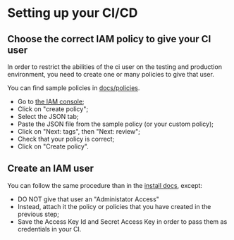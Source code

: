 # Setting up your CI/CD

## Choose the correct IAM policy to give your CI user

In order to restrict the abilities of the ci user on the testing and production environment, you need to create one or many policies to give that user.

You can find sample policies in [docs/policies](./policies/).

- Go to [the IAM console](https://console.aws.amazon.com/iamv2/home?#/policies);
- Click on "create policy";
- Select the JSON tab;
- Paste the JSON file from the sample policy (or your custom policy);
- Click on "Next: tags", then "Next: review";
- Check that your policy is correct;
- Click on "Create policy".

## Create an IAM user

You can follow the same procedure than in the [install docs](./install.md), except:

- DO NOT give that user an "Administator Access"
- Instead, attach it the policy or policies that you have created in the previous step;
- Save the Access Key Id and Secret Access Key in order to pass them as credentials in your CI.
